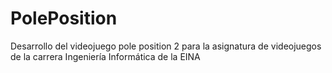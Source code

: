 # PolePosition
Desarrollo del videojuego pole position 2 para la asignatura de videojuegos de la carrera Ingeniería Informática de la EINA
